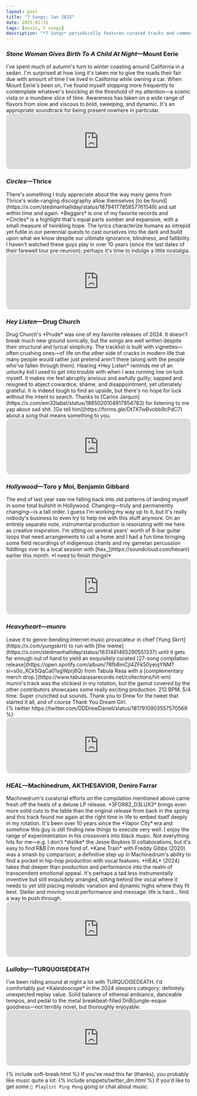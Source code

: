 ```yaml
---
layout: post
title: "7 Songs: Jan 2025"
date: 2025-01-31
tags: [music, 7 songs]
description: "*7 Songs* periodically features curated tracks and commentary for a more personal music discovery experience."
---
```


<h3><em>Stone Woman Gives Birth To A Child At Night</em>—Mount Eerie</h3>
I've spent much of autumn's turn to winter coasting around California in a sedan. I'm surprised at how long it's taken me to give the roads their fair due with amount of time I've lived in California while owning a car. When Mount Eerie's been on, I've found myself stopping more frequently to contemplate whatever's knocking at the threshold of my attention—a scenic vista or a mundane slice of time. Awareness has taken on a wide range of flavors from slow and viscous to bold, sweeping, and dynamic. It's an appropriate soundtrack for being present nowhere in particular.
<iframe class="mt-50" style="border-radius:12px"
    src="https://open.spotify.com/embed/track/2xeAZhRIegjVgPyd6Hr4x7?utm_source=generator" width="100%" height="152"
    frameBorder="0" allowfullscreen=""
    allow="autoplay; clipboard-write; encrypted-media; fullscreen; picture-in-picture" loading="lazy"></iframe>

<h3 class="mt-200"><em>Circles</em>—Thrice</h3>
There's something I truly appreciate about the way many gems from Thrice's wide-ranging discography allow themselves [to be found](https://x.com/stedmanhalliday/status/1879417785857761549) and sat within time and again. *Beggars* is one of my favorite records and *Circles* is a highlight that's equal parts somber and expansive, with a small measure of twinkling hope. The lyrics characterize humans as intrepid yet futile in our perennial quests to cast ourselves into the dark and build upon what we know despite our ultimate ignorance, blindness, and fallibility. I haven't watched these guys play in over 10 years (since the last dates of their farewell tour pre-reunion); perhaps it's time to indulge a little nostalgia.
<iframe class="mt-50" style="border-radius:12px"
    src="https://open.spotify.com/embed/track/3VppAi6bcWZo9y2Gc0VmPg?utm_source=generator" width="100%" height="152"
    frameBorder="0" allowfullscreen=""
    allow="autoplay; clipboard-write; encrypted-media; fullscreen; picture-in-picture" loading="lazy"></iframe>

<h3 class="mt-200"><em>Hey Listen</em>—Drug Church</h3>
Drug Church's *Prude* was one of my favorite releases of 2024. It doesn't break much new ground sonically, but the songs are well written despite their structural and lyrical simplicity. The tracklist is built with vignettes—often crushing ones—of life on the other side of cracks in modern life that many people would rather just pretend aren't there (along with the people who've fallen through them). Hearing *Hey Listen* reminds me of an unlucky kid I used to get into trouble with when I was running low on luck myself. It makes me feel abruptly anxious and awfully guilty; sapped and resigned to abject cowardice, shame, and disappointment, yet ultimately grateful. It is indeed tough to find an upside, but there's no hope for luck without the intent to search. Thanks to [Carlos Jarquin](https://x.com/em32label/status/1885020104917954783) for listening to me yap about sad shit. [Go tell him](https://forms.gle/Dt7X7wBvobb9cPdC7) about a song that means something to you.
<iframe class="mt-50" style="border-radius:12px"
    src="https://open.spotify.com/embed/track/1lwgbuHay1ujrTepc28fck?utm_source=generator" width="100%" height="152"
    frameBorder="0" allowfullscreen=""
    allow="autoplay; clipboard-write; encrypted-media; fullscreen; picture-in-picture" loading="lazy"></iframe>

<h3 class="mt-200"><em>Hollywood</em>—Toro y Moi, Benjamin Gibbard</h3>
The end of last year saw me falling back into old patterns of landing myself in some total bullshit in Hollywood. Changing—truly and permanently changing—is a tall order. I guess I'm working my way up to it, but it's really nobody's business to even try to help me with this stuff anymore. On an entirely separate note, instrumental production is resonating with me here as creative inspiration. I'm sitting on several years' worth of 8-bar guitar loops that need arrangements to call a home and I had a fun time bringing some field recordings of indigenous chants and my gamelan percussion fiddlings over to a local session with [hex_](https://soundcloud.com/hexani) earlier this month. *I need to finish things!*
<iframe class="mt-50" style="border-radius:12px"
    src="https://open.spotify.com/embed/track/5NsV5awvlAnMcz01zJWPnQ?utm_source=generator" width="100%" height="152"
    frameBorder="0" allowfullscreen=""
    allow="autoplay; clipboard-write; encrypted-media; fullscreen; picture-in-picture" loading="lazy"></iframe>

<h3 class="mt-200"><em>Heavyheart</em>—munro</h3>
Leave it to genre-bending Internet music provacateur in chief [Yung Skrrt](https://x.com/yungskrrt) to run with [the meme](https://x.com/stedmanhalliday/status/1831481465290551337) until it gets far enough out of hand to yield an exquisitely curated [27-song compilation release](https://open.spotify.com/album/78fb8mCjI4ZFk50yeiqYNM?si=s0o_XCk5QqCa01sgWprj8Q) from Tabula Rasa with a [complementary merch drop.](https://www.tabularasarecords.net/collections/hit-em) munro's track was the stickiest in my rotation, but the gamut covered by the other contributors showcases some really exciting production. 212 BPM. 5/4 time. Super crunched out sounds. Thank you to Drew for the tweet that started it all, and of course Thank You Dream Girl.
<div class="mt-100 flex-center">{% twitter https://twitter.com/DDDrewDaniel/status/1817910903557570569
    %}</div>
<iframe class="mt-50" style="border-radius:12px"
    src="https://open.spotify.com/embed/track/7e7nlauAQ7866PPFMuxtgx?utm_source=generator" width="100%" height="152"
    frameBorder="0" allowfullscreen=""
    allow="autoplay; clipboard-write; encrypted-media; fullscreen; picture-in-picture" loading="lazy"></iframe>

<h3 class="mt-200"><em>HEAL</em>—Machinedrum, AKTHESAVIOR, Deniro Farrar</h3>
Machinedrum's curatorial efforts on the compilation mentioned above came fresh off the heels of a deluxe LP release. *3FOR82_D3LUX3* brings even more solid cuts to the table than the original release from back in the spring and this track found me again at the right time in life to embed itself deeply in my rotation. It's been over 10 years since the *Vapor City* era and somehow this guy is still finding new things to execute very well. I enjoy the range of experimentation in his crossovers into black music. Not everything hits for me—e.g. I don't *dislike* the Jesse Boykins III collaborations, but it's easy to find R&B I'm more fond of. *Kane Train* with Freddy Gibbs (2020) was a smash by comparison; a definitive step up in Machinedrum's ability to find a pocket in hip-hop production with vocal features. *HEAL* (2024) takes that deeper than production and performance into the realm of transcendent emotional appeal. It's perhaps a tad less instrumentally inventive but still exquisitely arranged, sitting behind the vocal where it needs to yet still placing melodic variation and dynamic highs where they fit best. Stellar and moving vocal performance and message: life is hard... find a way to push through.
<iframe class="mt-50" style="border-radius:12px"
    src="https://open.spotify.com/embed/track/1Vz1AtKebBGUyQm6O77Yan?utm_source=generator" width="100%" height="152"
    frameBorder="0" allowfullscreen=""
    allow="autoplay; clipboard-write; encrypted-media; fullscreen; picture-in-picture" loading="lazy"></iframe>

<h3 class="mt-200"><em>Lullaby</em>—TURQUOISEDEATH</h3>
I've been riding around at night a lot with TURQUOISEDEATH. I'd comfortably put *Kaleidoscope* in the 2024 sleepers category; definitely unexpected replay value. Solid balance of ethereal ambiance, danceable tempos, and pedal to the metal breakbeat-filled DnB/jungle-esque goodness—not terribly novel, but thoroughly enjoyable.
<iframe class="mt-50" style="border-radius:12px"
    src="https://open.spotify.com/embed/track/1NKyiSyZyvz6mHgB4KSKbb?utm_source=generator" width="100%" height="152"
    frameBorder="0" allowfullscreen=""
    allow="autoplay; clipboard-write; encrypted-media; fullscreen; picture-in-picture" loading="lazy"></iframe>

{% include soft-break.html %}
If you've read this far (thanks), you probably like music quite a lot. {% include snippets/twitter_dm.html %} if you'd like to get some <code>🏓 Playlist Ping Pong</code> going or chat about music.
